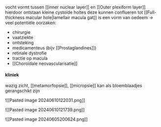 vocht vormt tussen [[inner nuclear layer]] en [[Outer plexiform layer]]
hierdoor ontstaan kleine cystoïde holtes
deze kunnen conflueren tot [[Full-thickness macular hole|lamellair macula gat]] 
is een vorm van oedeem -> veel potentiële oorzaken:
- chirurgie
- vaatziekte
- ontsteking
- medicamenteus (bijv [[Prostaglandines]])
- retinale dystrofie 
- tractie op macula
- [[Choroïdale neovascularisatie]]

#### kliniek
wazig zicht, [[metamorfopsie]], [[micropsie]]
kan als bloemblaadjes gerangschikt zijn

![[Pasted image 20240610122031.png]]

![[Pasted image 20240610121739.png]]

![[Pasted image 20240605200624.png]]